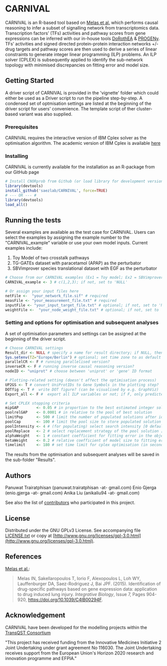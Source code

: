 # CARNIVAL

CARNIVAL is an R-based tool based on [Melas et al.](https://pubs.rsc.org/en/content/articlehtml/2015/ib/c4ib00294f) which performs causal reasoning to infer a subset of signalling network from transcriptomics data.
Transcription factors’ (TFs) activities and pathway scores from gene expressions can be inferred with our in-house tools [DoRothEA](https://github.com/saezlab/DoRothEA) & [PROGENy](https://github.com/saezlab/progeny).
TFs’ activities and signed directed protein-protein interaction networks +/- drug targets and pathway scores are then used to derive a series of linear constraints to generate integer linear programming (ILP) problems. 
An ILP solver (CPLEX) is subsequently applied to identify the sub-network topology with minimised discrepancies on fitting error and model size.

## Getting Started

A driver script of CARNIVAL is provided in the 'vignette' folder which could either be used as a Driver script to run the pipeline step-by-step. A condensed set of optmisation settings are listed at the beginning of the driver script for users' convenience. The template script of ther cluster-based variant was also supplied.

### Prerequisites

CARNIVAL requires the interactive version of IBM Cplex solver as the optimisation algorithm. The academic version of IBM Cplex is available [here](https://www.ibm.com/developerworks/community/blogs/jfp/entry/CPLEX_Is_Free_For_Students?lang=en) 

### Installing

CARNIVAL is currently available for the installation as an R-package from our GitHub page

```R
# Install CNORprob from Github (or load library for development version)
library(devtools)
install_github('saezlab/CARNIVAL', force=TRUE)
# --- OR --- #
library(devtools)
load_all()
```

## Running the tests

Several examples are available as the test case for CARNIVAL. Users can select the examples by assigning the example number to the "CARNIVAL_example" variable or use your own model inputs. Current examples include: 
1) Toy Model of two crosstalk pathways 
2) TG-GATEs dataset with paracetamol (APAP) as the perturbator
3) SBVimprover species translational dataset with EGF as the perturbator

```R
# Choose from our CARNIVAL examples (Ex1 = Toy model; Ex2 = SBVimprover-EGF; Ex3 = TG-GATEs-APAP)
CARNIVAL_example <- 3 # c(1,2,3); if not, set to 'NULL'

# Or assign your input files here
netFile <-  "your_network_file.sif" # required
measFile <- "your_measurement_file.txt" # required
inputFile <- "your_input_target_file.txt" # optional; if not, set to 'NULL'
weightFile <-  "your_node_weight_file.txt" # optional; if not, set to 'NULL'

```

### Setting and options for optimisation and subsequent analyses 

A set of optimisation parameters and settings can be assigned at the beginning of the driver script.

```R
# Choose CARNIVAL settings
Result_dir <- NULL # specify a name for result directory; if NULL, then date and time will be used by default
Sys.setenv(TZ="Europe/Berlin") # optional; set time zone to as default results' foldername
parallelCR <- F # running parallelised version?
inverseCR <- F # running inverse causal reasoning version?
nodeID <- "uniprot" # choose between 'uniprot' or 'gene' ID format

# Plotting-related setting (doesn't affect the optimisation process)
UP2GS <- T # convert UniProtIDs to Gene Symbols in the plotting step?
DOTfig <- T #  write DOT figure? (can be visualised by e.g. GraphViz)
Export_all <- F #  export all ILP variables or not; if F, only predicted node values and sif file will be written

# Set CPLEX stopping criteria
mipGAP        <- 0.05 # in proportion to the best estimated integer solution
poolrelGAP    <- 0.0001 # in relative to the pool of best solution
limitPop      <- 500 # limit the number of populated solutions after identified best solution
poolCap       <- 100 # limit the pool size to store populated solution
poolIntensity <- 4 # (for populating) select search intensity [0 default/ 1 to 4]
poolReplace   <- 2 # select replacement strategy of the pool solution [0 default/ 1 to 2]
alphaWeight   <- 1 # constant coefficient for fitting error in the objective function in case TF activities are not assigned [default 1]
betaWeight    <- 0.2 # relative coefficient of model size to fitting error in the objective function [default 0.2]
timelimit     <- 180 # set time limit for cplex optimisation (in seconds)
```

The results from the optimisation and subsequent analyses will be saved in the sub-folder "Results".

## Authors

Panuwat Trairatphisan (panuwat.trairatphisan -at- gmail.com)
Enio Gjerga (enio.gjerga -at- gmail.com)
Anika Liu (anikaliu94 -at- gmail.com)

See also the list of [contributors](https://github.com/saezlab/CARNIVAL/contributors) who participated in this project.

## License

Distributed under the GNU GPLv3 License. See accompanying file [LICENSE.txt](https://github.com/saezlab/CARNIVAL/blob/master/LICENSE.txt) or copy at [http://www.gnu.org/licenses/gpl-3.0.html](http://www.gnu.org/licenses/gpl-3.0.html).

## References

[Melas et al.](https://pubs.rsc.org/en/content/articlehtml/2015/ib/c4ib00294f):

> Melas IN, Sakellaropoulos T, Iorio F, Alexopoulos L, Loh WY, Lauffenburger DA, Saez-Rodriguez J, Bai JPF. (2015). Identification of drug-specific pathways based on gene expression data: application to drug induced lung injury. *Integrative Biology*, Issue 7, Pages 904-920, https://doi.org/10.1039/C4IB00294F.

## Acknowledgement

CARNIVAL have been developed for the modelling projects within the [TransQST Consortium](https://transqst.org)

"This project has received funding from the Innovative Medicines Initiative 2 Joint Undertaking under grant agreement No 116030. The Joint Undertaking receives support from the European Union's Horizon 2020 research and innovation programme and EFPIA."

